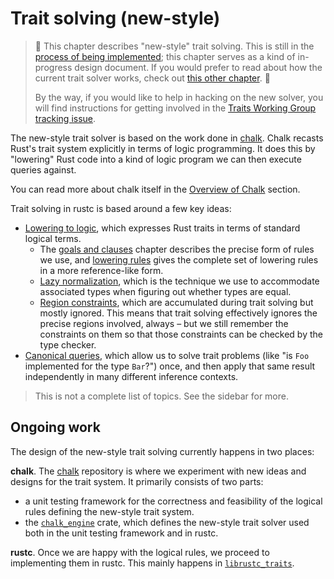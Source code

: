 # Trait solving (new-style)

> 🚧 This chapter describes "new-style" trait solving. This is still in the
> [process of being implemented][wg]; this chapter serves as a kind of
> in-progress design document. If you would prefer to read about how the
> current trait solver works, check out
> [this other chapter](./resolution.html). 🚧
>
> By the way, if you would like to help in hacking on the new solver, you will
> find instructions for getting involved in the
> [Traits Working Group tracking issue][wg].

[wg]: https://github.com/rust-lang/rust/issues/48416

The new-style trait solver is based on the work done in [chalk][chalk]. Chalk
recasts Rust's trait system explicitly in terms of logic programming. It does
this by "lowering" Rust code into a kind of logic program we can then execute
queries against.

You can read more about chalk itself in the
[Overview of Chalk](./chalk-overview.md) section.

Trait solving in rustc is based around a few key ideas:

- [Lowering to logic](./lowering-to-logic.html), which expresses
  Rust traits in terms of standard logical terms.
  - The [goals and clauses](./goals-and-clauses.html) chapter
    describes the precise form of rules we use, and
    [lowering rules](./lowering-rules.html) gives the complete set of
    lowering rules in a more reference-like form.
  - [Lazy normalization](./associated-types.html), which is the
    technique we use to accommodate associated types when figuring out
    whether types are equal.
  - [Region constraints](./regions.html), which are accumulated
    during trait solving but mostly ignored. This means that trait
    solving effectively ignores the precise regions involved, always –
    but we still remember the constraints on them so that those
    constraints can be checked by the type checker.
- [Canonical queries](./canonical-queries.html), which allow us
  to solve trait problems (like "is `Foo` implemented for the type
  `Bar`?") once, and then apply that same result independently in many
  different inference contexts.
  
> This is not a complete list of topics. See the sidebar for more.

## Ongoing work
The design of the new-style trait solving currently happens in two places:

**chalk**. The [chalk][chalk] repository is where we experiment with new ideas
and designs for the trait system. It primarily consists of two parts:
* a unit testing framework
  for the correctness and feasibility of the logical rules defining the
  new-style trait system.
* the [`chalk_engine`][chalk_engine] crate, which
  defines the new-style trait solver used both in the unit testing framework
  and in rustc.

**rustc**. Once we are happy with the logical rules, we proceed to
implementing them in rustc. This mainly happens in
[`librustc_traits`][librustc_traits].

[chalk]: https://github.com/rust-lang-nursery/chalk
[chalk_engine]: https://github.com/rust-lang-nursery/chalk/tree/master/chalk-engine
[librustc_traits]: https://github.com/rust-lang/rust/tree/master/src/librustc_traits
